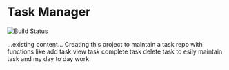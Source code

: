 # Task Manager

![Build Status](https://img.shields.io/badge/build-passing-brightgreen)

...existing content...
Creating this project to maintain a task repo with functions like add task view task complete task delete task to esily maintain task and my day to day work